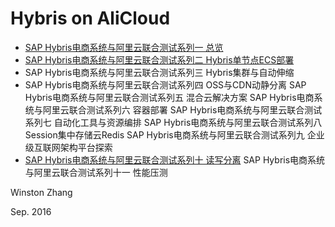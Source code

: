 # Hybris on AliCloud

- [SAP Hybris电商系统与阿里云联合测试系列一 总览](http://mp.weixin.qq.com/s?__biz=MzA3ODEwOTYwMQ==&mid=2649130592&idx=1&sn=4afc4661e3ea643648da136404c2aa3d&scene=24&srcid=0910qv3M6Fmx1y742izeDMs5#rd)
- [SAP Hybris电商系统与阿里云联合测试系列二 Hybris单节点ECS部署]()
- SAP Hybris电商系统与阿里云联合测试系列三 Hybris集群与自动伸缩
- SAP Hybris电商系统与阿里云联合测试系列四 OSS与CDN动静分离
SAP Hybris电商系统与阿里云联合测试系列五 混合云解决方案
SAP Hybris电商系统与阿里云联合测试系列六 容器部署
SAP Hybris电商系统与阿里云联合测试系列七 自动化工具与资源编排
SAP Hybris电商系统与阿里云联合测试系列八 Session集中存储云Redis
SAP Hybris电商系统与阿里云联合测试系列九 企业级互联网架构平台探索
- [SAP Hybris电商系统与阿里云联合测试系列十 读写分离](http://mp.weixin.qq.com/s?__biz=MzA3ODEwOTYwMQ==&mid=2649130600&idx=1&sn=22ef3d5bf709ee4e287898d90f3de9be&scene=5&srcid=0826ODiE1EyvdExTX5663WSE#rd)
SAP Hybris电商系统与阿里云联合测试系列十一 性能压测


Winston Zhang

Sep. 2016
